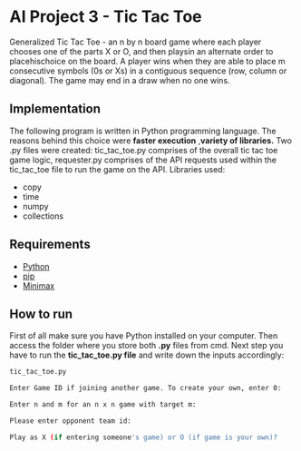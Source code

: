 # AI Project 3 - Tic Tac Toe
Generalized Tic Tac Toe - an n by n board game where each player chooses one of the parts X or O, and then playsin an alternate order to placehischoice on the board. A player wins when they are able to place m consecutive symbols (0s or Xs) in a contiguous sequence (row, column or diagonal). The game may end in a draw when no one wins. 

## Implementation
The following program is written in Python programming language. The reasons behind this choice were **faster execution** ,**variety of libraries.** Two .py files were created: tic_tac_toe.py comprises of the overall tic tac toe game logic, requester.py comprises of the API requests used within the tic_tac_toe file to run the game on the API.
Libraries used:

- copy
- time
- numpy
- collections


## Requirements
- [Python](https://www.python.org/downloads/)
- [pip](https://pip.pypa.io/en/stable/installing/)
- [Minimax](https://en.wikipedia.org/wiki/Minimax)


## How to run
First of all make sure you have Python installed on your computer. Then access the folder where you store both **.py** files from cmd. Next step you have to run the **tic_tac_toe.py file** and write down the inputs accordingly:

```bash
tic_tac_toe.py

Enter Game ID if joining another game. To create your own, enter 0:

Enter n and m for an n x n game with target m:

Please enter opponent team id:

Play as X (if entering someone's game) or O (if game is your own)?
```
